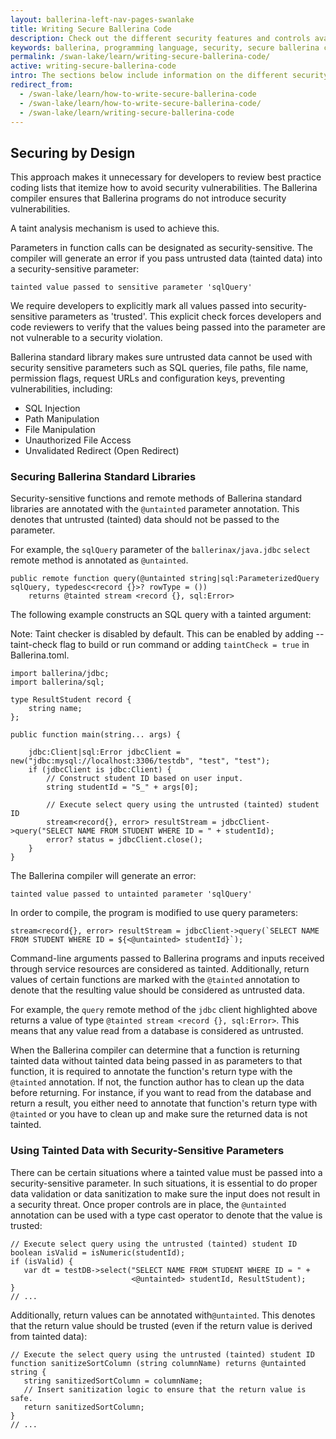 ```yaml
---
layout: ballerina-left-nav-pages-swanlake
title: Writing Secure Ballerina Code
description: Check out the different security features and controls available within the Ballerina programming language and follow the guidelines on writing secure Ballerina programs.
keywords: ballerina, programming language, security, secure ballerina code
permalink: /swan-lake/learn/writing-secure-ballerina-code/
active: writing-secure-ballerina-code
intro: The sections below include information on the different security features and controls available within Ballerina. Also, they provide guidelines on writing secure Ballerina programs.
redirect_from:
  - /swan-lake/learn/how-to-write-secure-ballerina-code
  - /swan-lake/learn/how-to-write-secure-ballerina-code/
  - /swan-lake/learn/writing-secure-ballerina-code
---
```


## Securing by Design

This approach makes it unnecessary for developers to review best practice coding lists that itemize how to avoid security vulnerabilities. The Ballerina compiler ensures that Ballerina programs do not introduce security vulnerabilities.

A taint analysis mechanism is used to achieve this.

Parameters in function calls can be designated as security-sensitive. The compiler will generate an error if you pass untrusted data (tainted data) into a security-sensitive parameter:

```
tainted value passed to sensitive parameter 'sqlQuery'
```

We require developers to explicitly mark all values passed into security-sensitive parameters as 'trusted'. This explicit check forces developers and code reviewers to verify that the values being passed into the parameter are not vulnerable to a security violation.

Ballerina standard library makes sure untrusted data cannot be used with security sensitive parameters such as SQL queries, file paths, file name, permission flags, request URLs and configuration keys, preventing  vulnerabilities, including:

* SQL Injection
* Path Manipulation
* File Manipulation
* Unauthorized File Access
* Unvalidated Redirect (Open Redirect)

### Securing Ballerina Standard Libraries

Security-sensitive functions and remote methods of Ballerina standard libraries are annotated with the `@untainted` parameter annotation. This denotes that untrusted (tainted) data should not be passed to the parameter. 

For example, the `sqlQuery` parameter of the `ballerinax/java.jdbc` `select` remote method is annotated as `@untainted`.

```ballerina
public remote function query(@untainted string|sql:ParameterizedQuery sqlQuery, typedesc<record {}>? rowType = ())
    returns @tainted stream <record {}, sql:Error>
```

The following example constructs an SQL query with a tainted argument:

Note: Taint checker is disabled by default. This can be enabled by adding --taint-check flag to build or run command
 or adding `taintCheck = true` in Ballerina.toml.

```ballerina
import ballerina/jdbc;
import ballerina/sql;

type ResultStudent record {
    string name;
};

public function main(string... args) {

    jdbc:Client|sql:Error jdbcClient = new("jdbc:mysql://localhost:3306/testdb", "test", "test");
    if (jdbcClient is jdbc:Client) {
        // Construct student ID based on user input.
        string studentId = "S_" + args[0];

        // Execute select query using the untrusted (tainted) student ID
        stream<record{}, error> resultStream = jdbcClient->query("SELECT NAME FROM STUDENT WHERE ID = " + studentId);
        error? status = jdbcClient.close();
    }
}
```

The Ballerina compiler will generate an error:

```
tainted value passed to untainted parameter 'sqlQuery'
```

In order to compile, the program is modified to use query parameters:

```ballerina
stream<record{}, error> resultStream = jdbcClient->query(`SELECT NAME FROM STUDENT WHERE ID = ${<@untainted> studentId}`);
```

Command-line arguments passed to Ballerina programs and inputs received through service resources are considered as tainted. Additionally, return values of certain functions are marked with the `@tainted` annotation to denote that the resulting value should be considered as untrusted data.

For example, the `query` remote method of the `jdbc` client highlighted above returns a value of type `@tainted stream <record {}, sql:Error>`. This means that any value read from a database is considered as untrusted.

When the Ballerina compiler can determine that a function is returning tainted data without tainted data being passed in as parameters to that function, it is required to annotate the function's return type with the `@tainted` annotation. If not, the function author has to clean up the data before returning. For instance, if you want to read from the database and return a result, you either need to annotate that function's return type with `@tainted` or you have to clean up and make sure the returned data is not tainted.

### Using Tainted Data with Security-Sensitive Parameters

There can be certain situations where a tainted value must be passed into a security-sensitive parameter. In such situations, it is essential to do proper data validation or data sanitization to make sure the input does not result in a security threat. Once proper controls are in place, the `@untainted` annotation can be used with a type cast operator to denote that the value is trusted:

```ballerina
// Execute select query using the untrusted (tainted) student ID
boolean isValid = isNumeric(studentId);
if (isValid) {
   var dt = testDB->select("SELECT NAME FROM STUDENT WHERE ID = " +
                           <@untainted> studentId, ResultStudent);
}
// ...
```

Additionally, return values can be annotated with`@untainted`. This denotes that the return value should be trusted (even if the return value is derived from tainted data):

```ballerina
// Execute the select query using the untrusted (tainted) student ID
function sanitizeSortColumn (string columnName) returns @untainted string {
   string sanitizedSortColumn = columnName;
   // Insert sanitization logic to ensure that the return value is safe.
   return sanitizedSortColumn;
}
// ...
```

